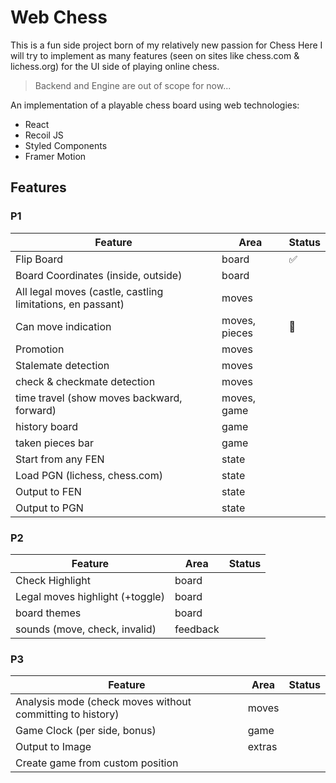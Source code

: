 # Web Chess

This is a fun side project born of my relatively new passion for Chess
Here I will try to implement as many features (seen on sites like chess.com & lichess.org)
for the UI side of playing online chess.

> Backend and Engine are out of scope for now...

An implementation of a playable chess board using web technologies: 

- React
- Recoil JS
- Styled Components
- Framer Motion


## Features

### P1

| Feature | Area | Status
|-------- | -----| -----------
| Flip Board | board |   ✅
| Board Coordinates (inside, outside) | board |
| All legal moves (castle, castling limitations, en passant) | moves | 
| Can move indication | moves, pieces | 🚧
| Promotion | moves | 
| Stalemate detection | moves |
| check & checkmate detection | moves |
| time travel (show moves backward, forward) | moves, game |
| history board | game |
| taken pieces bar | game | 
| Start from any FEN | state |
| Load PGN (lichess, chess.com) | state |
| Output to FEN | state |
| Output to PGN | state |


### P2


| Feature | Area | Status
|-------- | -----| -----------
| Check Highlight | board |
| Legal moves highlight (+toggle) | board |
| board themes | board | 
| sounds (move, check, invalid) | feedback |

### P3

| Feature | Area | Status
|-------- | -----| -----------
| Analysis mode (check moves without committing to history) | moves |
| Game Clock (per side, bonus) | game |
| Output to Image | extras |
| Create game from custom position

